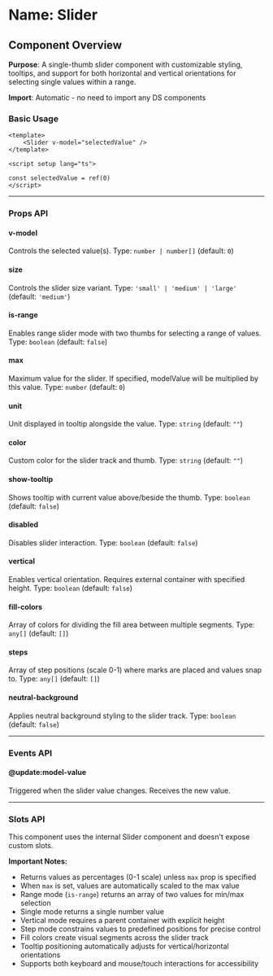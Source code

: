 # Name: Slider
## Component Overview

**Purpose**: A single-thumb slider component with customizable styling, tooltips, and support for both horizontal and vertical orientations for selecting single values within a range.

**Import**: Automatic - no need to import any DS components

### Basic Usage

```vue
<template>
    <Slider v-model="selectedValue" />
</template>

<script setup lang="ts">

const selectedValue = ref(0)
</script>
```

---

### Props API

#### v-model
Controls the selected value(s). Type: `number | number[]` (default: `0`)

#### size
Controls the slider size variant. Type: `'small' | 'medium' | 'large'` (default: `'medium'`)

#### is-range
Enables range slider mode with two thumbs for selecting a range of values. Type: `boolean` (default: `false`)

#### max
Maximum value for the slider. If specified, modelValue will be multiplied by this value. Type: `number` (default: `0`)

#### unit
Unit displayed in tooltip alongside the value. Type: `string` (default: `""`)

#### color
Custom color for the slider track and thumb. Type: `string` (default: `""`)

#### show-tooltip
Shows tooltip with current value above/beside the thumb. Type: `boolean` (default: `false`)

#### disabled
Disables slider interaction. Type: `boolean` (default: `false`)

#### vertical
Enables vertical orientation. Requires external container with specified height. Type: `boolean` (default: `false`)

#### fill-colors
Array of colors for dividing the fill area between multiple segments. Type: `any[]` (default: `[]`)

#### steps
Array of step positions (scale 0-1) where marks are placed and values snap to. Type: `any[]` (default: `[]`)

#### neutral-background
Applies neutral background styling to the slider track. Type: `boolean` (default: `false`)

---

### Events API

#### @update:model-value
Triggered when the slider value changes. Receives the new value.

---

### Slots API

This component uses the internal Slider component and doesn't expose custom slots.

**Important Notes:**
- Returns values as percentages (0-1 scale) unless `max` prop is specified
- When `max` is set, values are automatically scaled to the max value
- Range mode (`is-range`) returns an array of two values for min/max selection
- Single mode returns a single number value
- Vertical mode requires a parent container with explicit height
- Step mode constrains values to predefined positions for precise control
- Fill colors create visual segments across the slider track
- Tooltip positioning automatically adjusts for vertical/horizontal orientations
- Supports both keyboard and mouse/touch interactions for accessibility